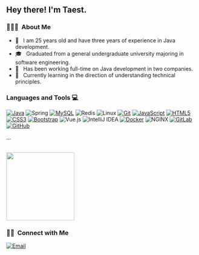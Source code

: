
<h2> Hey there! I'm Taest.</h2>

<h3> 👨🏻‍💻 &nbsp;About Me </h3>

- 🤔 &nbsp; I am 25 years old and have three years of experience in Java development.
- 🎓 &nbsp; Graduated from a general undergraduate university majoring in software engineering.
- 💼 &nbsp; Has been working full-time on Java development in two companies.
- 🌱 &nbsp; Currently learning in the direction of understanding technical principles.

### Languages and Tools :computer:

[![Java](https://img.shields.io/badge/Java-orange?style=flat&logo=java&logoColor=white&link=https://github.com/hritik5102)](https://github.com/hritik5102)
![Spring](http://img.shields.io/badge/-Spring-6DB33F?style=flat&logo=spring&logoColor=ffffff)
[![MySQL](https://img.shields.io/badge/-MySQL-black?style=flat&logo=mysql&link=https://github.com/hritik5102)](https://github.com/hritik5102)
![Redis](https://img.shields.io/badge/-Redis-DC382D?style=flat&logo=redis&logoColor=ffffff)
![Linux](http://img.shields.io/badge/-Linux-000000?style=flat&logo=linux)
[![Git](https://img.shields.io/badge/-Git-black?style=flat&logo=git&link=https://github.com/hritik5102)](https://github.com/hritik5102)
[![JavaScript](https://img.shields.io/badge/-JavaScript-black?style=flat&logo=javascript&link=https://github.com/hritik5102)](https://github.com/hritik5102)
[![HTML5](https://img.shields.io/badge/-HTML5-E34F26?style=flat&logo=html5&logoColor=white&link=https://github.com/hritik5102)](https://github.com/hritik5102) 
[![CSS3](https://img.shields.io/badge/-CSS3-1572B6?style=flat&logo=css3&link=https://github.com/hritik5102)](https://github.com/hritik5102)
[![Bootstrap](https://img.shields.io/badge/-Bootstrap-563D7C?style=flat&logo=bootstrap&link=https://github.com/hritik5102)](https://github.com/hritik5102)
![Vue.js](https://img.shields.io/badge/-Vuejs-4FC08D?style=flat&logo=vue.js&logoColor=white)
![IntelliJ IDEA](http://img.shields.io/badge/-IntelliJ%20IDEA-000000?style=flat&logo=intellij-idea&logoColor=ffffff)
[![Docker](https://img.shields.io/badge/-Docker-black?style=flat&logo=docker&link=https://github.com/hritik5102)](https://github.com/hritik5102) 
![NGINX](http://img.shields.io/badge/-NGINX-269539?style=flat&logo=nginx&logoColor=ffffff)
[![GitLab](https://img.shields.io/badge/-GitLab-FCA121?style=flat&logo=gitlab&link=https://github.com/hritik5102)](https://gitlab.com/hritik5102)
[![GitHub](https://img.shields.io/badge/-GitHub-181717?style=flat&logo=github&link=https://github.com/hritik5102)](https://github.com/hritik5102)  

...

<br/>

<a href="https://github.com/AVS1508">
  <img height="180em" src="https://github-readme-stats.vercel.app/api?username=t-aest&theme=buefy&show_icons=true" />
</a>

<br/>

<h3> 🤝🏻 &nbsp;Connect with Me </h3>
<a href="mailto:imtaest@gmail.com"><img alt="Email" src="https://img.shields.io/badge/Email-imtaest@gmail.com-blue?style=flat-square&logo=gmail"></a>
